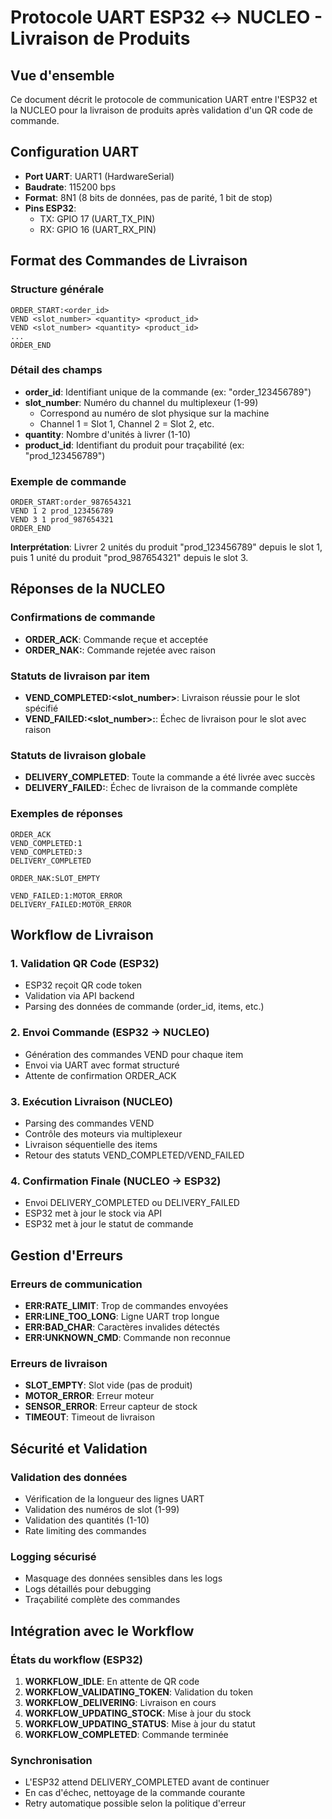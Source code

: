 # Protocole UART ESP32 ↔ NUCLEO - Livraison de Produits

## Vue d'ensemble

Ce document décrit le protocole de communication UART entre l'ESP32 et la NUCLEO pour la livraison de produits après validation d'un QR code de commande.

## Configuration UART

- **Port UART**: UART1 (HardwareSerial)
- **Baudrate**: 115200 bps
- **Format**: 8N1 (8 bits de données, pas de parité, 1 bit de stop)
- **Pins ESP32**: 
  - TX: GPIO 17 (UART_TX_PIN)
  - RX: GPIO 16 (UART_RX_PIN)

## Format des Commandes de Livraison

### Structure générale

```
ORDER_START:<order_id>
VEND <slot_number> <quantity> <product_id>
VEND <slot_number> <quantity> <product_id>
...
ORDER_END
```

### Détail des champs

- **order_id**: Identifiant unique de la commande (ex: "order_123456789")
- **slot_number**: Numéro du channel du multiplexeur (1-99)
  - Correspond au numéro de slot physique sur la machine
  - Channel 1 = Slot 1, Channel 2 = Slot 2, etc.
- **quantity**: Nombre d'unités à livrer (1-10)
- **product_id**: Identifiant du produit pour traçabilité (ex: "prod_123456789")

### Exemple de commande

```
ORDER_START:order_987654321
VEND 1 2 prod_123456789
VEND 3 1 prod_987654321
ORDER_END
```

**Interprétation**: Livrer 2 unités du produit "prod_123456789" depuis le slot 1, puis 1 unité du produit "prod_987654321" depuis le slot 3.

## Réponses de la NUCLEO

### Confirmations de commande

- **ORDER_ACK**: Commande reçue et acceptée
- **ORDER_NAK:<reason>**: Commande rejetée avec raison

### Statuts de livraison par item

- **VEND_COMPLETED:<slot_number>**: Livraison réussie pour le slot spécifié
- **VEND_FAILED:<slot_number>:<reason>**: Échec de livraison pour le slot avec raison

### Statuts de livraison globale

- **DELIVERY_COMPLETED**: Toute la commande a été livrée avec succès
- **DELIVERY_FAILED:<reason>**: Échec de livraison de la commande complète

### Exemples de réponses

```
ORDER_ACK
VEND_COMPLETED:1
VEND_COMPLETED:3
DELIVERY_COMPLETED
```

```
ORDER_NAK:SLOT_EMPTY
```

```
VEND_FAILED:1:MOTOR_ERROR
DELIVERY_FAILED:MOTOR_ERROR
```

## Workflow de Livraison

### 1. Validation QR Code (ESP32)
- ESP32 reçoit QR code token
- Validation via API backend
- Parsing des données de commande (order_id, items, etc.)

### 2. Envoi Commande (ESP32 → NUCLEO)
- Génération des commandes VEND pour chaque item
- Envoi via UART avec format structuré
- Attente de confirmation ORDER_ACK

### 3. Exécution Livraison (NUCLEO)
- Parsing des commandes VEND
- Contrôle des moteurs via multiplexeur
- Livraison séquentielle des items
- Retour des statuts VEND_COMPLETED/VEND_FAILED

### 4. Confirmation Finale (NUCLEO → ESP32)
- Envoi DELIVERY_COMPLETED ou DELIVERY_FAILED
- ESP32 met à jour le stock via API
- ESP32 met à jour le statut de commande

## Gestion d'Erreurs

### Erreurs de communication
- **ERR:RATE_LIMIT**: Trop de commandes envoyées
- **ERR:LINE_TOO_LONG**: Ligne UART trop longue
- **ERR:BAD_CHAR**: Caractères invalides détectés
- **ERR:UNKNOWN_CMD**: Commande non reconnue

### Erreurs de livraison
- **SLOT_EMPTY**: Slot vide (pas de produit)
- **MOTOR_ERROR**: Erreur moteur
- **SENSOR_ERROR**: Erreur capteur de stock
- **TIMEOUT**: Timeout de livraison

## Sécurité et Validation

### Validation des données
- Vérification de la longueur des lignes UART
- Validation des numéros de slot (1-99)
- Validation des quantités (1-10)
- Rate limiting des commandes

### Logging sécurisé
- Masquage des données sensibles dans les logs
- Logs détaillés pour debugging
- Traçabilité complète des commandes

## Intégration avec le Workflow

### États du workflow (ESP32)
1. **WORKFLOW_IDLE**: En attente de QR code
2. **WORKFLOW_VALIDATING_TOKEN**: Validation du token
3. **WORKFLOW_DELIVERING**: Livraison en cours
4. **WORKFLOW_UPDATING_STOCK**: Mise à jour du stock
5. **WORKFLOW_UPDATING_STATUS**: Mise à jour du statut
6. **WORKFLOW_COMPLETED**: Commande terminée

### Synchronisation
- L'ESP32 attend DELIVERY_COMPLETED avant de continuer
- En cas d'échec, nettoyage de la commande courante
- Retry automatique possible selon la politique d'erreur
